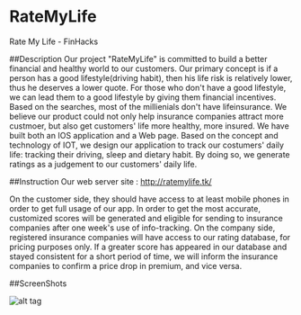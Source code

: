# RateMyLife
Rate My Life - FinHacks

##Description
Our project "RateMyLife" is committed to build a better financial and healthy world to our customers. Our primary concept is if a person has a good lifestyle(driving habit), then his life risk is relatively lower, thus he deserves a lower quote. For those who don't have a good lifestyle, we can lead them to a good lifestyle by giving them financial incentives.
Based on the searches, most of the millienials don't have lifeinsurance. We believe our product could not only help insurance companies attract more custmoer, but also get customers' life more healthy, more insured.
We have built both an IOS application and a Web page. Based on the concept and technology of IOT, we design our application to track our costumers' daily life: tracking their driving, sleep and dietary habit. By doing so, we generate ratings as a judgement to our customers' daily life.

##Instruction
Our web server site : http://ratemylife.tk/

On the customer side, they should have access to at least mobile phones in order to get full usage of our app. In order to get the most accurate, customized scores will be generated and eligible for sending to insurance companies after one week's use of info-tracking.
On the company side, registered insurance companies will have access to our rating database, for pricing purposes only. If a greater score has appeared in our database and stayed consistent for a short period of time, we will inform the insurance companies to confirm a price drop in premium, and vice versa.

##ScreenShots

![alt tag](https://raw.githubusercontent.com/Mononster/RateMyLife/master/RateMyFood.jpeg)
